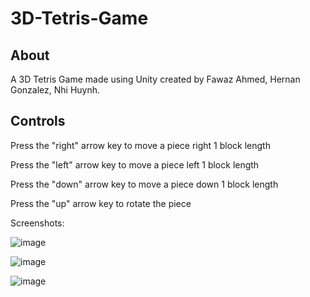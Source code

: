 # 3D-Tetris-Game

## About


A 3D Tetris Game made using Unity created by Fawaz Ahmed, Hernan Gonzalez, Nhi Huynh. 



## Controls


Press the "right" arrow key to move a piece right 1 block length

Press the "left" arrow key to move a piece left 1 block length

Press the "down" arrow key to move a piece down 1 block length

Press the "up" arrow key to rotate the piece


Screenshots:

![image](https://user-images.githubusercontent.com/52136572/169717004-feeb245b-2baf-4080-ba6b-d980adfaaa2b.png)

![image](https://user-images.githubusercontent.com/52136572/169717056-56042847-e74a-4364-87a2-588dad04885b.png)

![image](https://user-images.githubusercontent.com/52136572/169717066-e7734ca5-1400-4d85-810c-6e4987dd34a8.png)

